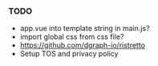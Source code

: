 ### TODO

   * app.vue into template string in main.js?
   * import global css from css file?
   * https://github.com/dgraph-io/ristretto
   * Setup TOS and privacy policy
